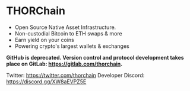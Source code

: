 # THORChain

- Open Source Native Asset Infrastructure.
- Non-custodial Bitcoin to ETH swaps & more
- Earn yield on your coins
- Powering crypto's largest wallets & exchanges

**GitHub is deprecated. Version control and protocol development takes place on GitLab: https://gitlab.com/thorchain.**

Twitter: https://twitter.com/thorchain
Developer Discord: https://discord.gg/XW8aEVPZ5E
